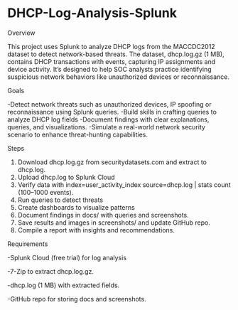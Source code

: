 # DHCP-Log-Analysis-Splunk

Overview

This project uses Splunk to analyze DHCP logs from the MACCDC2012 dataset to detect network-based threats. The dataset, dhcp.log.gz (1 MB), contains DHCP transactions with events, capturing IP assignments and device activity. It’s designed to help SOC analysts practice identifying suspicious network behaviors like unauthorized devices or reconnaissance.

Goals

-Detect network threats such as unauthorized devices, IP spoofing or reconnaissance using Splunk queries.
-Build skills in crafting queries to analyze DHCP log fields 
-Document findings with clear explanations, queries, and visualizations.
-Simulate a real-world network security scenario to enhance threat-hunting capabilities.


Steps

1. Download dhcp.log.gz from securitydatasets.com and extract to dhcp.log.
2. Upload dhcp.log to Splunk Cloud 
3. Verify data with index=user_activity_index source=dhcp.log | stats count (100–1000 events).
4. Run queries to detect threats 
5. Create dashboards to visualize patterns 
6. Document findings in docs/ with queries and screenshots.
7. Save results and images in screenshots/ and update GitHub repo.
8. Compile a report with insights and recommendations.


Requirements

-Splunk Cloud (free trial) for log analysis

-7-Zip to extract dhcp.log.gz.

-dhcp.log (1 MB) with extracted fields.

-GitHub repo for storing docs and screenshots.
